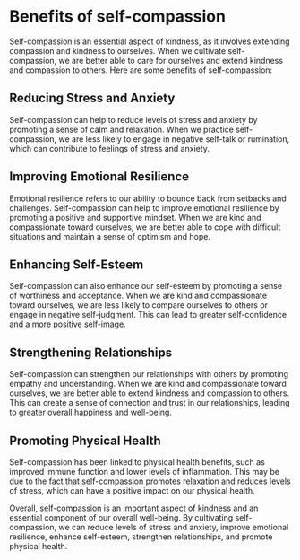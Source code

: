 # Benefits of self-compassion

Self-compassion is an essential aspect of kindness, as it involves extending compassion and kindness to ourselves. When we cultivate self-compassion, we are better able to care for ourselves and extend kindness and compassion to others. Here are some benefits of self-compassion:

Reducing Stress and Anxiety
---------------------------

Self-compassion can help to reduce levels of stress and anxiety by promoting a sense of calm and relaxation. When we practice self-compassion, we are less likely to engage in negative self-talk or rumination, which can contribute to feelings of stress and anxiety.

Improving Emotional Resilience
------------------------------

Emotional resilience refers to our ability to bounce back from setbacks and challenges. Self-compassion can help to improve emotional resilience by promoting a positive and supportive mindset. When we are kind and compassionate toward ourselves, we are better able to cope with difficult situations and maintain a sense of optimism and hope.

Enhancing Self-Esteem
---------------------

Self-compassion can also enhance our self-esteem by promoting a sense of worthiness and acceptance. When we are kind and compassionate toward ourselves, we are less likely to compare ourselves to others or engage in negative self-judgment. This can lead to greater self-confidence and a more positive self-image.

Strengthening Relationships
---------------------------

Self-compassion can strengthen our relationships with others by promoting empathy and understanding. When we are kind and compassionate toward ourselves, we are better able to extend kindness and compassion to others. This can create a sense of connection and trust in our relationships, leading to greater overall happiness and well-being.

Promoting Physical Health
-------------------------

Self-compassion has been linked to physical health benefits, such as improved immune function and lower levels of inflammation. This may be due to the fact that self-compassion promotes relaxation and reduces levels of stress, which can have a positive impact on our physical health.

Overall, self-compassion is an important aspect of kindness and an essential component of our overall well-being. By cultivating self-compassion, we can reduce levels of stress and anxiety, improve emotional resilience, enhance self-esteem, strengthen relationships, and promote physical health.


